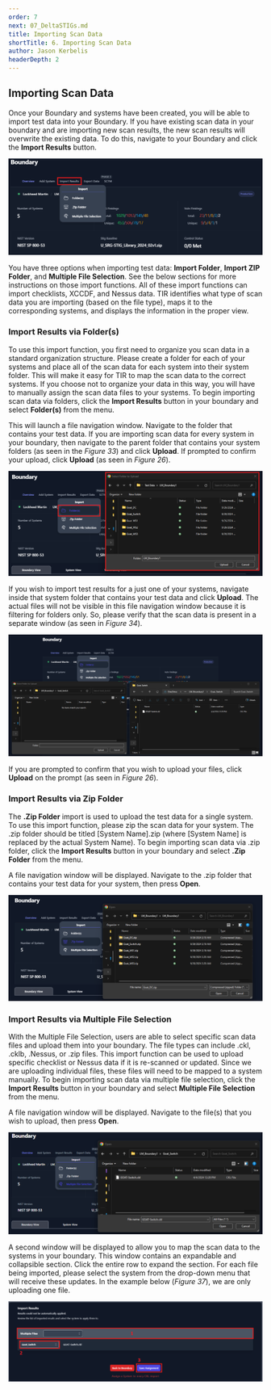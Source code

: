 ```yaml
---
order: 7
next: 07_DeltaSTIGs.md
title: Importing Scan Data
shortTitle: 6. Importing Scan Data
author: Jason Kerbelis
headerDepth: 2
---
```


## Importing Scan Data

Once your Boundary and systems have been created, you will be able to import test data into your Boundary. If you have existing scan data in your boundary and are importing new scan results, the new scan results will overwrite the existing data. To do this, navigate to your Boundary and click the **Import Results** button.

![Figure 32: Import Scan Data](../../assets/user-guide/Boundary_ImportResults.png "Figure 32: Import Scan Data")

You have three options when importing test data: **Import Folder**, **Import ZIP Folder**, and **Multiple File Selection**. See the below sections for more instructions on those import functions. All of these import functions can import checklists, XCCDF, and Nessus data. TIR identifies what type of scan data you are importing (based on the file type), maps it to the corresponding systems, and displays the information in the proper view.

### Import Results via Folder(s)

To use this import function, you first need to organize you scan data in a standard organization structure. Please create a folder for each of your systems and place all of the scan data for each system into their system folder. This will make it easy for TIR to map the scan data to the correct systems. If you choose not to organize your data in this way, you will have to manually assign the scan data files to your systems. To begin importing scan data via folders, click the **Import Results** button in your boundary and select **Folder(s)** from the menu. 

This will launch a file navigation window. Navigate to the folder that contains your test data. If you are importing scan data for every system in your boundary, then navigate to the parent folder that contains your system folders (as seen in the *Figure 33*) and click **Upload**. If prompted to confirm your upload, click **Upload** (as seen in *Figure 26*).

![Figure 33: Import Results via Folder](../../assets/user-guide/Boundary_ImportResultsViaFolders.png "Figure 33: Import Results via Folder")

If you wish to import test results for a just one of your systems, navigate inside that system folder that contains your test data and click **Upload**. The actual files will not be visible in this file navigation window because it is filtering for folders only. So, please verify that the scan data is present in a separate window (as seen in *Figure 34*).

![Figure 34: Import Results via Folder - Single System](../../assets/user-guide/Boundary_ImportResultsViaFolders-SingleSystem.png "Figure 34: Import Results via Folder - Single System")

If you are prompted to confirm that you wish to upload your files, click **Upload** on the prompt (as seen in *Figure 26*).

### Import Results via Zip Folder

The **.Zip Folder** import is used to upload the test data for a single system. To use this import function, please zip the scan data for your system. The .zip folder should be titled [System Name].zip (where [System Name] is replaced by the actual System Name). To begin importing scan data via .zip folder, click the **Import Results** button in your boundary and select **.Zip Folder** from the menu.

A file navigation window will be displayed. Navigate to the .zip folder that contains your test data for your system, then press **Open**.

![Figure 35: Import Results via Zip Folder](../../assets/user-guide/Boundary_ImportResultsViaZipFolder.png "Figure 35: Import Results via Zip Folder")

### Import Results via Multiple File Selection

With the Multiple File Selection, users are able to select specific scan data files and upload them into your boundary. The file types can include .ckl, .cklb, .Nessus, or .zip files. This import function can be used to upload specific checklist or Nessus data if it is re-scanned or updated. Since we are uploading individual files, these files will need to be mapped to a system manually. To begin importing scan data via multiple file selection, click the **Import Results** button in your boundary and select **Multiple File Selection** from the menu.

A file navigation window will be displayed. Navigate to the file(s) that you wish to upload, then press **Open**.

![Figure 36: Import Results via Selecting Files](../../assets/user-guide/Boundary_ImportResultsViaMultipleFileSelection.png "Figure 36: Import Results via Selecting Files")

A second window will be displayed to allow you to map the scan data to the systems in your boundary. This window contains an expandable and collapsible section. Click the entire row to expand the section. For each file being imported, please select the system from the drop-down menu that will receive these updates. In the example below (*Figure 37*), we are only uploading one file.

![Figure 37: Assigning a System to Each Imported File](../../assets/user-guide/Boundary_ImportResultsViaMultipleFileSelection2.png "Figure 37: Assigning a System to Each Imported File")